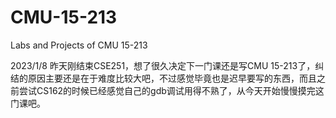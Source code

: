 # CMU-15-213
Labs and Projects of CMU 15-213

2023/1/8 昨天刚结束CSE251，想了很久决定下一门课还是写CMU 15-213了，纠结的原因主要还是在于难度比较大吧，不过感觉毕竟也是迟早要写的东西，而且之前尝试CS162的时候已经感觉自己的gdb调试用得不熟了，从今天开始慢慢摸完这门课吧。
